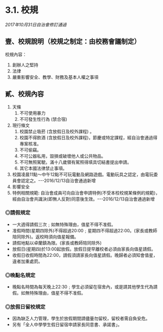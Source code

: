 # 3.1. 校規

_2017年10月31日自治會修訂通過_

## 壹、校規說明（校規之制定：由校務會議制定）

校規內容：

1. 創辦人之堅持 &#x20;
2. 法律 &#x20;
3. 嚴重影響安全、教學、財務及基本人權之事項

## 貳、校規內容

1. 天條
   1. 不可使用暴力&#x20;
   2. 不可發生性行為 (禁合宿)
2. 現行條文
   1. 校園禁止吸菸 (含放假日及校外課程) 。
   2. 校園不得飲酒 (含放假日及校外課程)，節慶或特定課程，經自治會通過得專案核准。&#x20;
   3. 不可偷竊。
   4. 不可公器私用，毀損或破壞他人或公共物品。
   5. 不可無照駕駛。滿十八歲領有駕照得填具切結書提出申請。
   6. 其它本國法律禁止事項。
3. 校園凌晨11點～中午12點不可玩電動及網路遊戲。電動玩具之認定，由電玩委員會認定之。---2016/12/13自治會通過新增
4. 影響安全
5. 特例相關規範: 自治會成員可向自治會申請特例(不受本校校規某條例的規範)，經由自治會共識決(即無人反對)同意後生效。---2016/12/13自治會通過新增

### ◎請假規定

* 一大週得請假三次﹔如無特殊理由，值星不得不准假。
* 准假時間(星期四除外)不得超過20:00﹔星期四不得超過22:00。(家長或教師陪同除外)。返校時須向值星報備。
* 請假地點以卓蘭鎮為限。(家長或教師陪同除外)
* 放假日(星期四)於13:00起放假。放假日提早離校者必須由家長向值星請假。
* 收假日收假時間為22:00，請假須請家長向值星請假。晚歸者必須知會值星，違者加重處罰。

### ◎晚點名規定

* 晚點名時間為每天晚上22:30﹔學生必須留在宿舍內，或是請其他學生代為請假。如無特殊理由，值星不得不准假。

### ◎放假日留校規定

* 因為缺乏人力管理，學生於放假期間請儘量勿留校，留校者需自負安危。
* 另有「全人中學學生假日留宿申請家長同意書、承諾書」。
